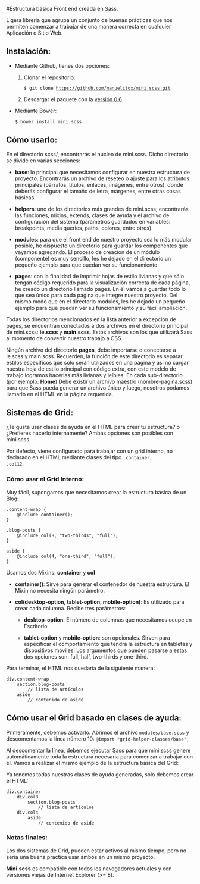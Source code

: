 #Estructura básica Front end creada en Sass. 

Ligera librería que agrupa un conjunto de buenas prácticas que nos permiten comenzar a trabajar de una manera correcta en cualquier Aplicación o Sitio Web.

## Instalación:

* Mediante Github, tienes dos opciones: 

	1. Clonar el repositorio: 
		
		<code>$ git clone https://github.com/manuelitox/mini.scss.git</code>

	2. Descargar el paquete con la [versión 0.6](https://github.com/manuelitox/mini.scss/releases/tag/0.6) 


* Mediante Bower: 

	<code>$ bower install mini.scss</code>
	
## Cómo usarlo: 

En el directorio scss/, encontrarás el núcleo de mini.scss. Dicho directorio se divide en varias secciones:

* **base**: lo principal que necesitamos configurar en nuestra estructura de proyecto. Encontrarás un archivo de reseteo o ajuste para los atributos principales (párrafos, títulos, enlaces, imágenes, entre otros), donde deberás configurar el tamaño de letra, márgenes, entre otras cosas básicas.

* **helpers**: uno de los directorios más grandes de mini.scss; encontrarás las funciones, mixins, extends, clases de ayuda y el archivo de configuración del sistema (parámetros guardados en variables: breakpoints, media queries, paths, colores, entre otros).

* **modules**: para que el front end de nuestro proyecto sea lo más modular posible, he dispuesto un directorio para guardar los componentes que vayamos agregando. El proceso de creación de un módulo (componente) es muy sencillo, les he dejado en el directorio un pequeño ejemplo para que puedan ver su funcionamiento.

* **pages**: con la finalidad de imprimir hojas de estilo livianas y que sólo tengan código requerido para la visualización correcta de cada página, he creado un directorio llamado pages. En él vamos a guardar todo lo que sea único para cada página que integre nuestro proyecto. Del mismo modo que en el directorio modules, les he dejado un pequeño ejemplo para que puedan ver su funcionamiento y su fácil ampliación.

Todas los directorios mencionados en la lista anterior a excepción de pages, se encuentran conectados a dos archivos en el directorio principal de mini.scss: **ie.scss** y **main.scss**. Estos archivos son los que utilizará Sass al momento de convertir nuestro trabajo a CSS.

Ningún archivo del directorio **pages**, debe importarse o conectarse a ie.scss y main.scss. Recuerden, la función de este directorio es separar estilos específicos que solo serán utilizados en una página y así no cargar nuestra hoja de estilo principal con código extra, con este modelo de trabajo logramos hacerlas más livianas y leíbles. En cada sub-directorio (por ejemplo: **Home**) Debe existir un archivo maestro (nombre-pagina.scss) para que Sass pueda generar un archivo único y luego, nosotros podamos llamarlo en el HTML en la página requerida.

## Sistemas de Grid:

¿Te gusta usar clases de ayuda en el HTML para crear tu estructura? o ¿Prefieres hacerlo internamente? Ambas opciones son posibles con mini.scss

Por defecto, viene configurado para trabajar con un grid interno, no declarado en el HTML mediante clases del tipo <code>.container, .col12</code>. 

### Cómo usar el Grid Interno:

Muy fácil, supongamos que necesitamos crear la estructura básica de un Blog:

<pre><code>.content-wrap {
	@include container();
}

.blog-posts {
	@include col(8, "two-thirds", "full");
}

aside {
	@include col(4, "one-third", "full");
}</code></pre>

Usamos dos Mixins: **container** y **col**

* **container()**: Sirve para generar el contenedor de nuestra estructura. El Mixin no necesita ningún parámetro.

* **col(desktop-option, tablet-option, mobile-option)**: Es utilizado para crear cada columna. Recibe tres parámetros:
	
	* **desktop-option**: El número de columnas que necesitamos ocupe en Escritorio.
	
	* **tablet-option** y **mobile-option**: son opcionales. Sirven para especificar el comportamiento que tendrá la estructura en tabletas y dispositivos móviles. Los argumentos que pueden pasarse a estas dos opciones son: full, half, two-thirds y one-third. 
	
Para terminar, el HTML nos quedaría de la siguiente manera:

<pre><code>div.content-wrap
	section.blog-posts
		// lista de artículos
	aside
		// contenido de aside
</code></pre>

## Cómo usar el Grid basado en clases de ayuda:

Primeramente, debemos activarlo. Abrimos el archivo <code>modules/base.scss</code> y descomentamos la línea número 10: <code>@import "grid-helper-classes/base";</code> 

Al descomentar la línea, debemos ejecutar Sass para que mini.scss genere automáticamente toda la estructura necesaria para comenzar a trabajar con él. Vamos a realizar el mismo ejemplo de la estructura básica del Grid: 

Ya tenemos todas nuestras clases de ayuda generadas, solo debemos crear el HTML:

<pre><code>div.container
	div.col8
		section.blog-posts
			// lista de artículos
	div.col4
		aside
			// contenido de aside
</code></pre>

### Notas finales:

Los dos sistemas de Grid, pueden estar activos al mismo tiempo, pero no sería una buena practica usar ambos en un mismo proyecto.

**Mini.scss** es compatible con todos los navegadores actuales y con versiones viejas de Internet Explorer (>= 8).

